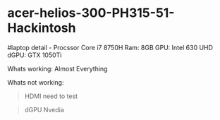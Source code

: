 # acer-helios-300-PH315-51-Hackintosh
#laptop detail - 
Procssor Core i7 8750H 
Ram: 8GB
GPU: Intel 630 UHD
dGPU: GTX 1050Ti



Whats working:
Almost Everything

Whats not working:

>HDMI need to test

>dGPU Nvedia




